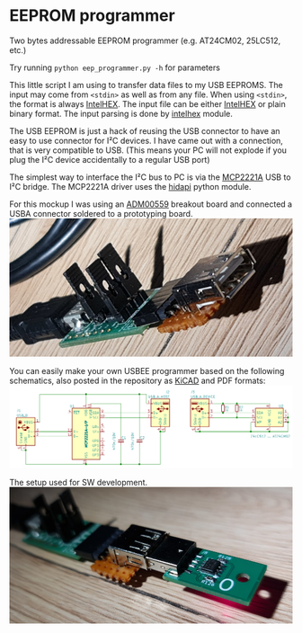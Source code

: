 # EEPROM programmer
Two bytes addressable EEPROM programmer (e.g. AT24CM02, 25LC512, etc.)

Try running `python eep_programmer.py -h` for parameters

This little script I am using to transfer data files to my USB EEPROMS. 
The input may come from `<stdin>` as well as from any file.
When using `<stdin>`, the format is always [IntelHEX](https://en.wikipedia.org/wiki/Intel_HEX).
The input file can be either [IntelHEX](https://en.wikipedia.org/wiki/Intel_HEX) or plain binary format. The input parsing is done by [intelhex](https://pypi.org/project/intelhex/) module.

The USB EEPROM is just a hack of reusing the USB connector to have an easy to use connector for I²C devices.
I have came out with a connection, that is very compatible to USB. (This means your PC will not explode if you plug the I²C device accidentally to a regular USB port)

The simplest way to interface the I²C bus to PC is via the [MCP2221A](https://www.microchip.com/MCP2221) USB to I²C bridge. The MCP2221A driver uses the [hidapi](https://pypi.org/project/hidapi/) python module.

For this mockup I was using an [ADM00559](https://www.microchip.com/ADM00559) breakout board and connected a USBA connector soldered to a prototyping board.
![prototype](img/programmerproto.jpg)

You can easily make your own USBEE programmer based on the following schematics, also posted in the repository as [KiCAD](https://kicad.org/) and PDF formats:
![schematics](img/schematics.png)

The setup used for SW development.
![EEPROM Programming](img/testsetup.jpg)